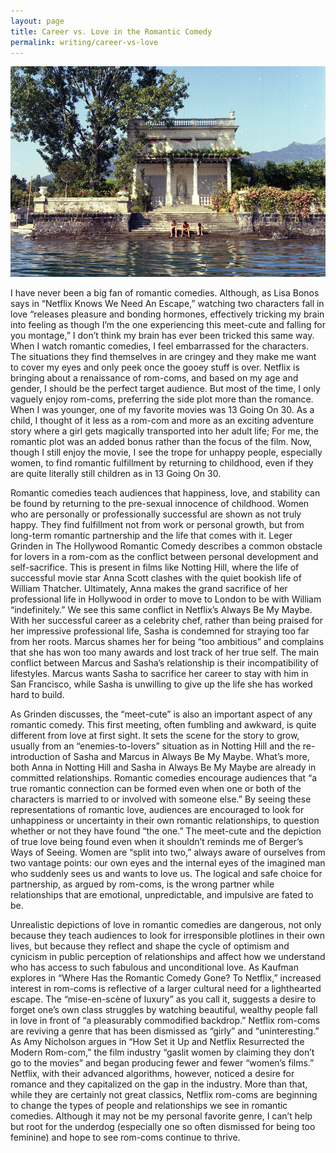```yaml
---
layout: page
title: Career vs. Love in the Romantic Comedy
permalink: writing/career-vs-love
---
```


<img src="/assets/img/writing/geneva-1000px.jpg" alt="Career vs. Love in the Romantic Comedy. Image: National Geographic.">

I have never been a big fan of romantic comedies. Although, as Lisa Bonos says in “Netflix Knows We Need An Escape,” watching two characters fall in love “releases pleasure and bonding hormones, effectively tricking my brain into feeling as though I’m the one experiencing this meet-cute and falling for you montage,” I don’t think my brain has ever been tricked this same way. When I watch romantic comedies, I feel embarrassed for the characters. The situations they find themselves in are cringey and they make me want to cover my eyes and only peek once the gooey stuff is over. Netflix is bringing about a renaissance of rom-coms, and based on my age and gender, I should be the perfect target audience. But most of the time, I only vaguely enjoy rom-coms, preferring the side plot more than the romance. When I was younger, one of my favorite movies was 13 Going On 30. As a child, I thought of it less as a rom-com and more as an exciting adventure story where a girl gets magically transported into her adult life; For me, the romantic plot was an added bonus rather than the focus of the film. Now, though I still enjoy the movie, I see the trope for unhappy people, especially women, to find romantic fulfillment by returning to childhood, even if they are quite literally still children as in 13 Going On 30. 

Romantic comedies teach audiences that happiness, love, and stability can be found by returning to the pre-sexual innocence of childhood. Women who are personally or professionally successful are shown as not truly happy. They find fulfillment not from work or personal growth, but from long-term romantic partnership and the life that comes with it. Leger Grinden in The Hollywood Romantic Comedy describes a common obstacle for lovers in a rom-com as the conflict between personal development and self-sacrifice. This is present in films like Notting Hill, where the life of successful movie star Anna Scott clashes with the quiet bookish life of William Thatcher. Ultimately, Anna makes the grand sacrifice of her professional life in Hollywood in order to move to London to be with William “indefinitely.” We see this same conflict in Netflix’s Always Be My Maybe. With her successful career as a celebrity chef, rather than being praised for her impressive professional life, Sasha is condemned for straying too far from her roots. Marcus shames her for being “too ambitious” and complains that she has won too many awards and lost track of her true self. The main conflict between Marcus and Sasha’s relationship is their incompatibility of lifestyles. Marcus wants Sasha to sacrifice her career to stay with him in San Francisco, while Sasha is unwilling to give up the life she has worked hard to build. 

As Grinden discusses, the “meet-cute” is also an important aspect of any romantic comedy. This first meeting, often fumbling and awkward, is quite different from love at first sight. It sets the scene for the story to grow, usually from an “enemies-to-lovers” situation as in Notting Hill and the re-introduction of Sasha and Marcus in Always Be My Maybe. What’s more, both Anna in Notting Hill and Sasha in Always Be My Maybe are already in committed relationships. Romantic comedies encourage audiences that “a true romantic connection can be formed even when one or both of the characters is married to or involved with someone else.” By seeing these representations of romantic love, audiences are encouraged to look for unhappiness or uncertainty in their own romantic relationships, to question whether or not they have found “the one.” The meet-cute and the depiction of true love being found even when it shouldn’t reminds me of Berger’s Ways of Seeing. Women are “split into two,” always aware of ourselves from two vantage points: our own eyes and the internal eyes of the imagined man who suddenly sees us and wants to love us. The logical and safe choice for partnership, as argued by rom-coms, is the wrong partner while relationships that are emotional, unpredictable, and impulsive are fated to be. 

Unrealistic depictions of love in romantic comedies are dangerous, not only because they teach audiences to look for irresponsible plotlines in their own lives, but because they reflect and shape the cycle of optimism and cynicism in public perception of relationships and affect how we understand who has access to such fabulous and unconditional love. As Kaufman explores in “Where Has the Romantic Comedy Gone? To Netflix,” increased interest in rom-coms is reflective of a larger cultural need for a lighthearted escape. The “mise-en-scène of luxury” as you call it, suggests a desire to forget one’s own class struggles by watching beautiful, wealthy people fall in love in front of “a pleasurably commodified backdrop.” Netflix rom-coms are reviving a genre that has been dismissed as “girly” and “uninteresting.” As Amy Nicholson argues in “How Set it Up and Netflix Resurrected the Modern Rom-com,” the film industry “gaslit women by claiming they don’t go to the movies” and began producing fewer and fewer “women’s films.” Netflix, with their advanced algorithms, however, noticed a desire for romance and they capitalized on the gap in the industry. More than that, while they are certainly not great classics, Netflix rom-coms are beginning to change the types of people and relationships we see in romantic comedies. Although it may not be my personal favorite genre, I can’t help but root for the underdog (especially one so often dismissed for being too feminine) and hope to see rom-coms continue to thrive.
